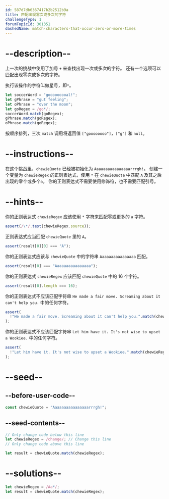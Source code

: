 ```yaml
---
id: 587d7db6367417b2b2512b9a
title: 匹配出现零次或多次的字符
challengeType: 1
forumTopicId: 301351
dashedName: match-characters-that-occur-zero-or-more-times
---
```


# --description--

上一次的挑战中使用了加号 `+` 来查找出现一次或多次的字符。 还有一个选项可以匹配出现零次或多次的字符。

执行该操作的字符叫做星号，即`*`。

```js
let soccerWord = "gooooooooal!";
let gPhrase = "gut feeling";
let oPhrase = "over the moon";
let goRegex = /go*/;
soccerWord.match(goRegex);
gPhrase.match(goRegex);
oPhrase.match(goRegex);
```

按顺序排列，三次 `match` 调用将返回值 `["goooooooo"]`，`["g"]` 和 `null`。

# --instructions--

在这个挑战里，`chewieQuote` 已经被初始化为 `Aaaaaaaaaaaaaaaarrrgh!`。 创建一个变量为 `chewieRegex` 的正则表达式，使用 `*` 在 `chewieQuote` 中匹配 `A` 及其之后出现的零个或多个`a`。 你的正则表达式不需要使用修饰符，也不需要匹配引号。

# --hints--

你的正则表达式 `chewieRegex` 应该使用 `*` 字符来匹配零或更多的 `a` 字符。

```js
assert(/\*/.test(chewieRegex.source));
```

正则表达式应当匹配 `chewieQuote` 里的 `A`。

```js
assert(result[0][0] === "A");
```

你的正则表达式应该与 `chewieQuote` 中的字符串 `Aaaaaaaaaaaaaaaa` 匹配。

```js
assert(result[0] === "Aaaaaaaaaaaaaaaa");
```

你的正则表达式 `chewieRegex` 应该匹配 `chewieQuote` 中的 16 个字符。

```js
assert(result[0].length === 16);
```

你的正则表达式不应该匹配字符串 `He made a fair move. Screaming about it can't help you.` 中的任何字符。

```js
assert(
  !"He made a fair move. Screaming about it can't help you.".match(chewieRegex)
);
```

你的正则表达式不应该匹配字符串 `Let him have it. It's not wise to upset a Wookiee.` 中的任何字符。

```js
assert(
  !"Let him have it. It's not wise to upset a Wookiee.".match(chewieRegex)
);
```

# --seed--

## --before-user-code--

```js
const chewieQuote = "Aaaaaaaaaaaaaaaarrrgh!";
```

## --seed-contents--

```js
// Only change code below this line
let chewieRegex = /change/; // Change this line
// Only change code above this line

let result = chewieQuote.match(chewieRegex);
```

# --solutions--

```js
let chewieRegex = /Aa*/;
let result = chewieQuote.match(chewieRegex);
```
